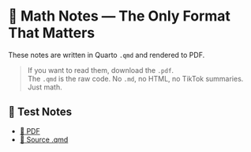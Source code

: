 # 📄 Math Notes — The Only Format That Matters

These notes are written in Quarto `.qmd` and rendered to PDF.

> If you want to read them, download the `.pdf`.  
> The `.qmd` is the raw code. No `.md`, no HTML, no TikTok summaries. Just math.

## 🔗 Test Notes

- [📄 PDF](./TEST/test.pdf.pdf)
- [🧪 Source .qmd](./TEST/test.qmd.qmd)
